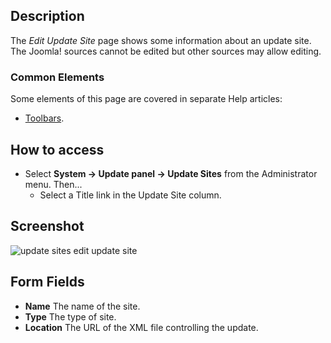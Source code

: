 <!-- Filename: Help4.x:Edit_Update_Site / Display title: Edit Update Site -->

## Description

The *Edit Update Site* page shows some information about an update
site. The Joomla! sources cannot be edited but other sources may allow
editing.

### Common Elements

Some elements of this page are covered in separate Help articles:

* [Toolbars](jdocmanual?article=help/common-elements/toolbars).

## How to access

- Select **System → Update panel → Update Sites** from the
  Administrator menu. Then...
  - Select a Title link in the Update Site column.

## Screenshot

![update sites edit update site](../../../en/images/update-sites/update-sites-edit-update-site.png)

## Form Fields

- **Name** The name of the site.
- **Type** The type of site.
- **Location** The URL of the XML file controlling the update.

